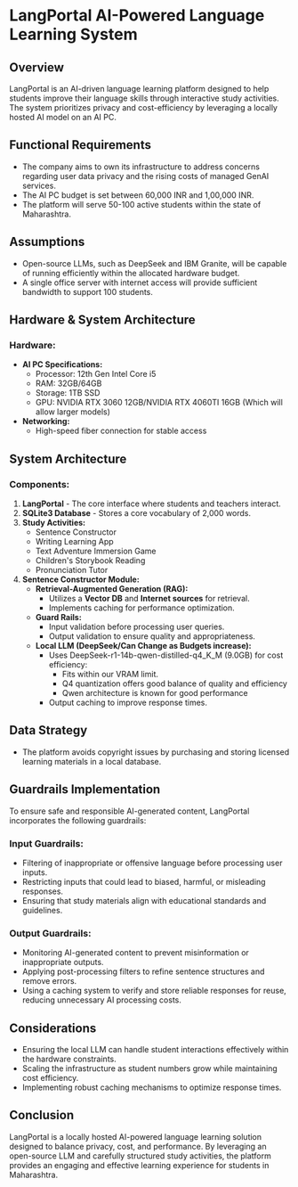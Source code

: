 # LangPortal AI-Powered Language Learning System

## Overview
LangPortal is an AI-driven language learning platform designed to help students improve their language skills through interactive study activities. The system prioritizes privacy and cost-efficiency by leveraging a locally hosted AI model on an AI PC.

## Functional Requirements
- The company aims to own its infrastructure to address concerns regarding user data privacy and the rising costs of managed GenAI services.
- The AI PC budget is set between 60,000 INR and 1,00,000 INR.
- The platform will serve 50-100 active students within the state of Maharashtra.

## Assumptions
- Open-source LLMs, such as DeepSeek and IBM Granite, will be capable of running efficiently within the allocated hardware budget.
- A single office server with internet access will provide sufficient bandwidth to support 100 students.

## Hardware & System Architecture
### Hardware:
- **AI PC Specifications:**
  - Processor: 12th Gen Intel Core i5
  - RAM: 32GB/64GB
  - Storage: 1TB SSD
  - GPU: NVIDIA RTX 3060 12GB/NVIDIA RTX 4060TI 16GB (Which will allow larger models)
- **Networking:**
  - High-speed fiber connection for stable access

## System Architecture
### Components:
1. **LangPortal** - The core interface where students and teachers interact.
2. **SQLite3 Database** - Stores a core vocabulary of 2,000 words.
3. **Study Activities:**
   - Sentence Constructor
   - Writing Learning App
   - Text Adventure Immersion Game
   - Children's Storybook Reading
   - Pronunciation Tutor
4. **Sentence Constructor Module:**
   - **Retrieval-Augmented Generation (RAG):**
     - Utilizes a **Vector DB** and **Internet sources** for retrieval.
     - Implements caching for performance optimization.
   - **Guard Rails:**
     - Input validation before processing user queries.
     - Output validation to ensure quality and appropriateness.
   - **Local LLM (DeepSeek/Can Change as Budgets increase):**
     - Uses DeepSeek-r1-14b-qwen-distilled-q4_K_M (9.0GB) for cost efficiency:
        - Fits within our VRAM limit.
        - Q4 quantization offers good balance of quality and efficiency
        - Qwen architecture is known for good performance
     - Output caching to improve response times.

## Data Strategy
- The platform avoids copyright issues by purchasing and storing licensed learning materials in a local database.

## Guardrails Implementation

To ensure safe and responsible AI-generated content, LangPortal incorporates the following guardrails:

### Input Guardrails:
- Filtering of inappropriate or offensive language before processing user inputs.
- Restricting inputs that could lead to biased, harmful, or misleading responses.
- Ensuring that study materials align with educational standards and guidelines.

### Output Guardrails:
- Monitoring AI-generated content to prevent misinformation or inappropriate outputs.
- Applying post-processing filters to refine sentence structures and remove errors.
- Using a caching system to verify and store reliable responses for reuse, reducing unnecessary AI processing costs.

## Considerations
- Ensuring the local LLM can handle student interactions effectively within the hardware constraints.
- Scaling the infrastructure as student numbers grow while maintaining cost efficiency.
- Implementing robust caching mechanisms to optimize response times.

## Conclusion
LangPortal is a locally hosted AI-powered language learning solution designed to balance privacy, cost, and performance. By leveraging an open-source LLM and carefully structured study activities, the platform provides an engaging and effective learning experience for students in Maharashtra.

